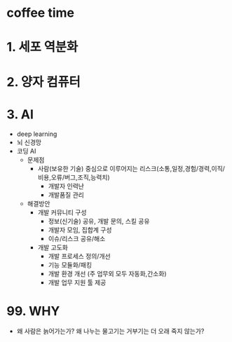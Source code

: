 # coffee time 

# 1. 세포 역분화 

# 2. 양자 컴퓨터 

# 3. AI 
- deep learning 
- 뇌 신경망 
- 코딩 AI 
  - 문제점 
    - 사람(보유한 기술) 중심으로 이루어지는 리스크(소통,일정,경험/경력,이직/비용,오류/버그,조직,능력치)
      - 개발자 인력난 
      - 개발품질 관리 
  - 해결방안 
    - 개발 커뮤니티 구성 
      - 정보(신기술) 공유, 개발 문의, 스킬 공유
      - 개발자 모임, 집합계 구성 
      - 이슈/리스크 공유/해소
    - 개발 고도화 
      - 개발 프로세스 정의/개선 
      - 기능 모듈화/패킹 
      - 개발 환경 개선 (주 업무외 모두 자동화,간소화)
      - 개발 업무 지원 툴 제공  

# 99. WHY 
- 왜 사람은 늙어가는가? 왜 나누는 물고기는 거부기는 더 오래 죽지 않는가? 
